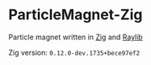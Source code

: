 # ParticleMagnet-Zig

Particle magnet written in [Zig](https://github.com/ziglang/zig) and [Raylib](https://github.com/raysan5/raylib)

Zig version: `0.12.0-dev.1735+bece97ef2`
